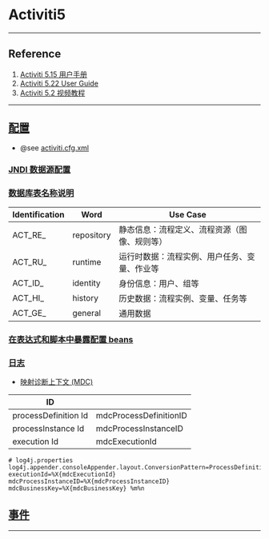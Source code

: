 # Activiti5

---
## Reference
1. [Activiti 5.15 用户手册](http://1json.com/activiti/activiti-userguide.html)
2. [Activiti 5.22 User Guide](https://www.activiti.org/5.x/userguide/)
3. [Activiti 5.2 视频教程](https://www.bilibili.com/video/BV1t64y147v4)
---
## [配置](https://www.activiti.org/5.x/userguide/#_configuration)
- @see [activiti.cfg.xml](src/main/resources/activiti.cfg.xml)
### [JNDI 数据源配置](https://www.activiti.org/5.x/userguide/#jndiDatasourceConfig)

### [数据库表名称说明](https://www.activiti.org/5.x/userguide/#database.tables.explained)
| Identification | Word       | Use Case               |
|----------------|------------|------------------------|
| ACT_RE_        | repository | 静态信息：流程定义、流程资源（图像、规则等） |
| ACT_RU_        | runtime    | 运行时数据：流程实例、用户任务、变量、作业等 |
| ACT_ID_        | identity   | 身份信息：用户、组等             |
| ACT_HI_        | history    | 历史数据：流程实例、变量、任务等       |
| ACT_GE_        | general    | 通用数据                   |
### [在表达式和脚本中暴露配置 beans](https://www.activiti.org/5.x/userguide/#exposingConfigurationBeans)

### [日志](https://www.activiti.org/5.x/userguide/#loggingConfiguration)
- [映射诊断上下文 (MDC)](https://www.activiti.org/5.x/userguide/#MDC)

| ID                   |                        |
|----------------------|------------------------|
| processDefinition Id | mdcProcessDefinitionID |
| processInstance Id   | mdcProcessInstanceID   |
| execution Id         | mdcExecutionId         |
```properties
# log4j.properties
log4j.appender.consoleAppender.layout.ConversionPattern=ProcessDefinitionId=%X{mdcProcessDefinitionID} executionId=%X{mdcExecutionId} mdcProcessInstanceID=%X{mdcProcessInstanceID} mdcBusinessKey=%X{mdcBusinessKey} %m%n
```
## [事件](https://www.activiti.org/5.x/userguide/#eventDispatcher)

---
